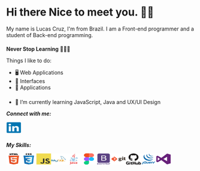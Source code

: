 # Hi there Nice to meet you. 👋🏾

My name is Lucas Cruz, I'm from Brazil. I am a Front-end programmer and a student of Back-end programming.
####

 **Never Stop Learning** 👨🏿‍💻

Things I like to do:

-   🖥  Web Applications
-   🎨  Interfaces
-   📱  Applications

###

- 🌱 I’m currently learning JavaScript, Java and UX/UI Design

***Connect with me:***

<a href="https://www.linkedin.com/in/lucas-c-0621811a7/"><img align="center" height="30" width="40" src="https://raw.githubusercontent.com/devicons/devicon/master/icons/linkedin/linkedin-original.svg"></img></a>
###
***My Skills:***

<img align="center" height="30" width="40" src="https://raw.githubusercontent.com/devicons/devicon/master/icons/html5/html5-original-wordmark.svg"></img><img align="center" height="30" width="40" src="https://raw.githubusercontent.com/devicons/devicon/master/icons/css3/css3-original-wordmark.svg"></img><img align="center" height="30" width="40" src="https://raw.githubusercontent.com/devicons/devicon/master/icons/javascript/javascript-original.svg"></img><img align="center" height="30" width="40" src="https://raw.githubusercontent.com/devicons/devicon/master/icons/mysql/mysql-original-wordmark.svg"></img><img align="center" height="30" width="40" src="https://raw.githubusercontent.com/devicons/devicon/master/icons/java/java-original-wordmark.svg"></img><img align="center" height="30" width="40" src="https://raw.githubusercontent.com/devicons/devicon/master/icons/figma/figma-original.svg"></img><img align="center" height="30" width="40" src="https://raw.githubusercontent.com/devicons/devicon/master/icons/bootstrap/bootstrap-plain-wordmark.svg"></img><img align="center" height="30" width="40" src="https://raw.githubusercontent.com/devicons/devicon/master/icons/git/git-original-wordmark.svg"></img><img align="center" height="30" width="40" src="https://raw.githubusercontent.com/devicons/devicon/master/icons/github/github-original-wordmark.svg"></img><img align="center" height="30" width="40" src="https://raw.githubusercontent.com/devicons/devicon/master/icons/jquery/jquery-plain-wordmark.svg"></img><img align="center" height="30" width="40" src="https://raw.githubusercontent.com/devicons/devicon/master/icons/visualstudio/visualstudio-plain.svg"></img>
